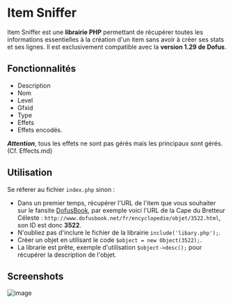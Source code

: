 # Item Sniffer
Item Sniffer est une **librairie PHP** permettant de récupérer toutes les informations essentielles à la création d'un item sans avoir à créer ses stats et ses lignes.
Il est exclusivement compatible avec la **version 1.29 de Dofus**.

## Fonctionnalités
- Description
- Nom
- Level
- Gfxid
- Type
- Effets
- Effets encodés.

***Attention***, tous les effets ne sont pas gérés mais les principaux sont gérés.(Cf. Effects.md)

## Utilisation
Se réferer au fichier `index.php` sinon :
- Dans un premier temps, récupérer l'URL de l'item que vous souhaiter sur le fansite [DofusBook](http://www.dofusbook.net/fr/encyclopedie/fiche/equipements.html), par exemple voici l'URL de la Cape du Bretteur Céleste : `http://www.dofusbook.net/fr/encyclopedie/objet/3522.html`, son ID est donc **3522**.
- N'oubliez pas d'inclure le fichier de la librairie `include('libary.php');`.
- Créer un objet en utilisant le code `$object = new Object(3522);`.
- La librarie est prête, exemple d'utilisation `$object->desc();` pour récupérer la description de l'objet.

## Screenshots
![image](http://image.noelshack.com/fichiers/2015/41/1444582326-screen.jpg)
